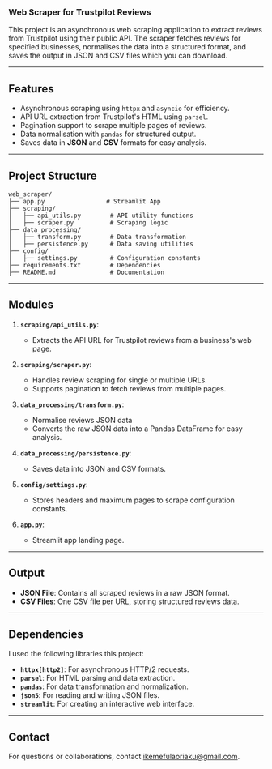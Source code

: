 ### **Web Scraper for Trustpilot Reviews**

This project is an asynchronous web scraping application to extract reviews from Trustpilot using their public API. The scraper fetches reviews for specified businesses, normalises the data into a structured format, and saves the output in JSON and CSV files which you can download.

---

## **Features**

- Asynchronous scraping using `httpx` and `asyncio` for efficiency.
- API URL extraction from Trustpilot's HTML using `parsel`.
- Pagination support to scrape multiple pages of reviews.
- Data normalisation with `pandas` for structured output.
- Saves data in **JSON** and **CSV** formats for easy analysis.

---

## **Project Structure**

```
web_scraper/
├── app.py                 # Streamlit App
├── scraping/
│   ├── api_utils.py        # API utility functions
│   ├── scraper.py          # Scraping logic
├── data_processing/
│   ├── transform.py        # Data transformation
│   ├── persistence.py      # Data saving utilities
├── config/
│   ├── settings.py         # Configuration constants
├── requirements.txt        # Dependencies
├── README.md               # Documentation
```

---

## **Modules**

1. **`scraping/api_utils.py`**:

   - Extracts the API URL for Trustpilot reviews from a business's web page.

2. **`scraping/scraper.py`**:

   - Handles review scraping for single or multiple URLs.
   - Supports pagination to fetch reviews from multiple pages.

3. **`data_processing/transform.py`**:

   - Normalise reviews JSON data
   - Converts the raw JSON data into a Pandas DataFrame for easy analysis.

4. **`data_processing/persistence.py`**:

   - Saves data into JSON and CSV formats.

5. **`config/settings.py`**:

   - Stores headers and maximum pages to scrape configuration constants.

6. **`app.py`**:
   - Streamlit app landing page.

---

## **Output**

- **JSON File**: Contains all scraped reviews in a raw JSON format.
- **CSV Files**: One CSV file per URL, storing structured reviews data.

---

## **Dependencies**

I used the following libraries this project:

- **`httpx[http2]`**: For asynchronous HTTP/2 requests.
- **`parsel`**: For HTML parsing and data extraction.
- **`pandas`**: For data transformation and normalization.
- **`json5`**: For reading and writing JSON files.
- **`streamlit`**: For creating an interactive web interface.

---

## **Contact**

For questions or collaborations, contact ikemefulaoriaku@gmail.com.
